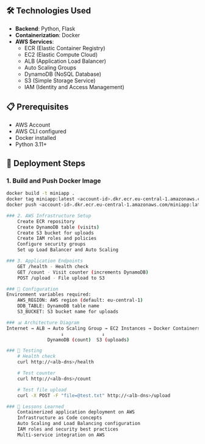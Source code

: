 
## 🛠️ Technologies Used

- **Backend**: Python, Flask
- **Containerization**: Docker
- **AWS Services**:
  - ECR (Elastic Container Registry)
  - EC2 (Elastic Compute Cloud)
  - ALB (Application Load Balancer)
  - Auto Scaling Groups
  - DynamoDB (NoSQL Database)
  - S3 (Simple Storage Service)
  - IAM (Identity and Access Management)

## 📋 Prerequisites

- AWS Account
- AWS CLI configured
- Docker installed
- Python 3.11+

## 🚀 Deployment Steps

### 1. Build and Push Docker Image
```bash
docker build -t miniapp .
docker tag miniapp:latest <account-id>.dkr.ecr.eu-central-1.amazonaws.com/miniapp:latest
docker push <account-id>.dkr.ecr.eu-central-1.amazonaws.com/miniapp:latest ```

### 2. AWS Infrastructure Setup
    Create ECR repository
    Create DynamoDB table (visits)
    Create S3 bucket for uploads
    Create IAM roles and policies
    Configure security groups
    Set up Load Balancer and Auto Scaling

### 3. Application Endpoints
    GET /health - Health check
    GET /count - Visit counter (increments DynamoDB)
    POST /upload - File upload to S3

### 🔧 Configuration
Environment variables required:
    AWS_REGION: AWS region (default: eu-central-1)
    DDB_TABLE: DynamoDB table name
    S3_BUCKET: S3 bucket name for uploads

### 📊 Architecture Diagram
Internet → ALB → Auto Scaling Group → EC2 Instances → Docker Containers
                    ↓              ↓
               DynamoDB (count)  S3 (uploads)

### 🧪 Testing
    # Health check
    curl http://<alb-dns>/health

    # Test counter
    curl http://<alb-dns>/count

    # Test file upload
    curl -X POST -F "file=@test.txt" http://<alb-dns>/upload

### 📝 Lessons Learned
    Containerized application deployment on AWS
    Infrastructure as Code concepts
    Auto Scaling and Load Balancing configuration
    IAM roles and security best practices
    Multi-service integration on AWS